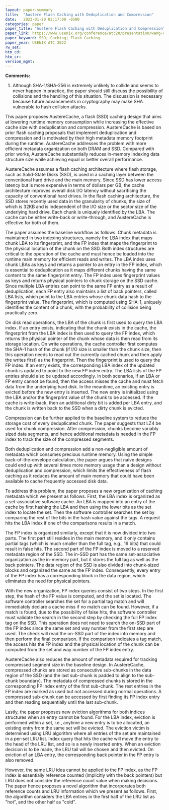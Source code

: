 ```yaml
---
layout: paper-summary
title:  "Austere Flash Caching with Deduplication and Compression"
date:   2023-01-20 02:17:00 -0500
categories: paper
paper_title: "Austere Flash Caching with Deduplication and Compression"
paper_link: https://www.usenix.org/conference/atc20/presentation/wang-qiuping
paper_keyword: SSD; Caching; Flash Caching
paper_year: USENIX ATC 2022
rw_set:
htm_cd:
htm_cr:
version_mgmt:
---
```


**Comments:**

1. Although SHA-1/SHA-256 is extremely unlikely to collide and seems to never happen in practice, the paper should
still discuss the possibility of collisions and the handling of this situation. The discussion is necessary because
future advancements in cryptography may make SHA vulnerable to hash collision attacks. 

This paper proposes AustereCache, a flash (SSD) caching design that aims at lowering runtime memory consumption while 
increasing the effective cache size with deduplication and compression. AustereCache is based on prior flash caching 
proposals that implement deduplication and compression and is motivated by their high metadata memory footprint during 
the runtime. AustereCache addresses the problem with more efficient metadata organization on both DRAM and SSD. 
Compared with prior works, AustereCache substantially reduces in-memory indexing data structure size while 
achieving equal or better overall performance.

AustereCache assumes a flash caching architecture where flash storage, such as Solid-State Disks (SSD), is used in 
a caching layer between the conventional hard drive and the main memory. Since SSD has lower access latency but 
is more expensive in terms of dollars per GB, the cache architecture improves overall disk I/O latency without 
sacrificing the capacity of conventional hard drives. In the flash caching architecture, the SSD stores recently used
data in the granularity of chunks, the size of which is 32KB and is independent of the I/O size or the sector size
of the underlying hard drive. Each chunk is uniquely identified by the LBA. The cache can be either write-back or 
write-through, and AustereCache is effective for both of them.

The paper assumes the baseline workflow as follows. Chunk metadata is maintained in two indexing structures, namely the 
LBA index that maps chunk LBA to its fingerprint, and the FP index that maps the fingerprint to the physical location
of the chunk on the SSD. Both index structures are critical to the operation of the cache and must hence be loaded into
the runtime main memory for efficient reads and writes.
The LBA index uses chunk LBAs as keys and returns a pointer to an entry in the FP index, which is essential to
deduplication as it maps different chunks having the same content to the same fingerprint entry. The FP index uses 
fingerprint values as keys and returns physical pointers to chunk storage on the SSD cache.
Since multiple LBA entries can point to the same FP entry as a result of deduplication, each FP entry also maintains 
a list of back pointers, called LBA lists, which point to the LBA entries whose chunk data hash to the fingerprint 
value. The fingerprint, which is computed using SHA-1, uniquely identifies the content of a chunk, with the 
probability of collision being practically zero.

On disk read operations, the LBA of the chunk is first used to query the LBA index. If an entry exists, indicating that
the chunk exists in the cache, the fingerprint from the LBA index is then used to query the FP index, which returns the 
physical pointer of the chunk whose data is then read from its storage location.
On write operations, the cache controller first computes the SHA-1 hash of the chunk (if I/O size is smaller than
the chunk size, then this operation needs to read out the currently cached chunk and then apply the writes first)
as the fingerprint. Then the fingerprint is used to query the FP index. If an entry exists, the corresponding LBA
index of the updated chunk is updated to point to the new FP index entry. The LBA lists of the FP entries should
also be updated accordingly. 
In both scenarios, if an LBA or FP entry cannot be found, then the access misses the cache and must fetch data from
the underlying hard disk. In the meantime, an existing entry is evicted before the new entry
is inserted. The new entry is initialized using the LBA and/or the fingerprint value of the chunk to be accessed.
If the cache is write-back, then an additional dirty bit is added per LBA entry, and the chunk is written back
to the SSD when a dirty chunk is evicted.

Compression can be further applied to the baseline system to reduce the storage cost of every deduplicated chunk.
The paper suggests that LZ4 be used for chunk compression. After compression, chunks become variably sized data 
segments, and hence additional metadata is needed in the FP index to track the size of the compressed segments. 

Both deduplication and compression add a non-negligible amount of metadata which consumes precious runtime memory.
Using the simple back-of-the-envelope calculation, the paper argues that naive designs could end up with several times 
more memory usage than a design without deduplication and compression, which limits the effectiveness of 
flash caching as it reduces the amount of main memory that could have been available to cache frequently accessed 
disk data.

To address this problem, the paper proposes a new organization of caching metadata which we present as follows.
First, the LBA index is organized as a set-associative software cache. An LBA is mapped into an entry of the 
cache by first hashing the LBA and then using the lower bits as the set index to locate the set. Then the software
controller searches the set by comparing the rest of the bits in the hash value against the tags. A request hits the 
LBA index if one of the comparisons results in a match.

The FP index is organized similarly, except that it is now divided into two parts. The first part still resides in the
main memory, and it only contains partial tags (which is much smaller than the full tag, e.g., 16 bits) that 
could result in false hits. 
The second part of the FP index is moved to a reserved metadata region of the SSD. The in-SSD part has the same
set-associative organization as the in-memory part, but it stores the full tag as well as the back pointers. 
The data region of the SSD is also divided into chunk-sized blocks and organized the same as the FP index.
Consequently, every entry of the FP index has a corresponding block in the data region, which eliminates 
the need for physical pointers. 

With the new organization, FP index queries consist of two steps. In the first step, the hash of the FP value is 
computed, and the set is located. The software controller searches the set for a partial tag match and will immediately
declare a cache miss if no match can be found. However, if a match is found, due to the possibility of false hits, the
software controller must validate the search in the second step by checking the full FP index tag on the SSD. 
This operation does not need to search the on-SSD part of the FP index since the same set and way number
from the first step are used. The check will read the on-SSD part of the index into memory and then perform the 
final comparison. If the comparison indicates a tag match, the access hits the FP index and the physical location of 
the chunk can be computed from the set and way number of the FP index entry.

AustereCache also reduces the amount of metadata required for tracking compressed segment size in the baseline design. 
In AustereCache, compressed chunks are stored as consecutive sub-chunks in the data region of the SSD (and the 
last sub-chunk is padded to align to the sub-chunk boundary). 
The metadata of compressed chunks is stored in the corresponding FP index entry of the first sub-chunk. The rest 
entries in the FP index are marked as used but not accessed during normal operations.
A compressed sub-chunk can be accessed by first finding its FP index entry and then reading sequentially until the 
last sub-chunk.

Lastly, the paper proposes new eviction algorithms for both indices structures when an entry cannot be found.
For the LBA index, eviction is performed within a set, i.e., anytime a new entry is to be allocated, an existing entry
from the same set will be evicted. The eviction victim is determined using LRU algorithm where all entries 
of the set are maintained in a per-set LRU list. Index query that hits the cache will move the entry to the head of 
the LRU list, and so is a newly inserted entry. When an eviction decision is to be made, the LRU tail will be chosen
and then evicted. On eviction of an LBA entry, the corresponding back pointer in the FP entry is also removed.

However, the same LRU idea cannot be applied to the FP index, as the FP index is essentially reference counted 
(implicitly with the back pointers) but LRU does not consider the reference count value when making decisions.
The paper hence proposes a novel algorithm that incorporates both reference counts and LRU information which 
we present as follows. First, the algorithm considers the LBA entries in the first half of the LRU list as 
"hot", and the other half as "cold". 
